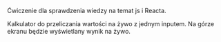 Ćwiczenie dla sprawdzenia wiedzy na temat js i Reacta.

Kalkulator do przeliczania wartości na żywo z jednym inputem. Na górze ekranu będzie wyświetlany wynik na żywo.
